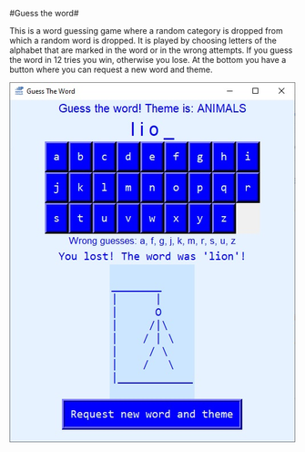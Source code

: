 #Guess the word#

This is a word guessing game where a random category is dropped from which a random word is dropped.
It is played by choosing letters of the alphabet that are marked in the word or in the wrong attempts.
If you guess the word in 12 tries you win, otherwise you lose.
At the bottom you have a button where you can request a new word and theme.

![Guess the word](Guess_the_word.jpg "Guess the word")

